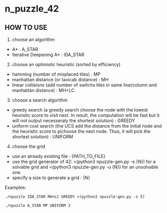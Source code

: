 # n_puzzle_42

## HOW TO USE
1) choose an algorithm
- A\* : A_STAR
- Iterative Deepening A\* : IDA_STAR

2) choose an optimistic heuristic (sorted by efficiency)
- hamming (number of misplaced tiles) : MP
- manhattan distance (or taxicab distance) : MH
- linear collisions (add number of switchs tiles in same line/column and manhattan distance) : MH+LC

3) choose a search algorithm
- greedy search (a greedy search choose the node with the lowest heuristic score to visit next. In result, the computation will be fast but it will not output necesseraly the shortest solution) : GREEDY
- uniform cost search (the UCS add the distance from the initial node and the heuristic score to pichoose the next node. Thus, it will pick the shortest solution) : UNIFORM

4) choose the grid
- use an already existing file : {PATH_TO_FILE}
- use the grid generator of 42: <(python3 npuzzle-gen.py -s {N}) for a solvable grid and <(python3 npuzzle-gen.py -u {N}) for an unsolvable one.
- specify a size to generate a grid : {N}

Examples:

`./npuzzle IDA_STAR MH+LC GREEDY <(python3 npuzzle-gen.py -s 5)`

`./npuzzle A_STAR MP UNIFORM 3`
